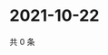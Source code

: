 # 2021-10-22

共 0 条

<!-- BEGIN WEIBO -->
<!-- 最后更新时间 Fri Oct 22 2021 17:00:36 GMT+0800 (China Standard Time) -->

<!-- END WEIBO -->
